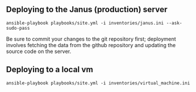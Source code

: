 ## Deploying to the Janus (production) server
`ansible-playbook playbooks/site.yml -i inventories/janus.ini --ask-sudo-pass`

Be sure to commit your changes to the git repository first; deployment involves fetching the data from the github repository and updating the source code on the server.

## Deploying to a local vm
`ansible-playbook playbooks/site.yml -i inventories/virtual_machine.ini`